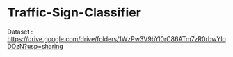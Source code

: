 # Traffic-Sign-Classifier

 Dataset : https://drive.google.com/drive/folders/1WzPw3V9bYl0rC86ATm7zR0rbwYloDDzN?usp=sharing
